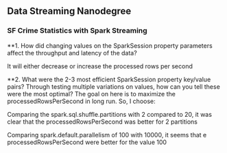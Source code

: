 
## Data Streaming Nanodegree
### SF Crime Statistics with Spark Streaming

**1. How did changing values on the SparkSession property parameters affect the throughput and latency of the data?

It will either decrease or increase the processed rows per second

**2. What were the 2-3 most efficient SparkSession property key/value pairs? Through testing multiple variations on values, how can you tell these were the most optimal? The goal on here is to maximize the processedRowsPerSecond in long run. So, I choose:


Comparing the spark.sql.shuffle.partitions with 2 compared to 20, it was clear that the processedRowsPerSecond was  better for 2 partitions

Comparing spark.default.parallelism of 100 with 10000, it seems that e processedRowsPerSecond were better for the value 100 

